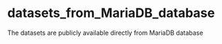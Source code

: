 # datasets_from_MariaDB_database
The datasets are publicly available directly from MariaDB database

